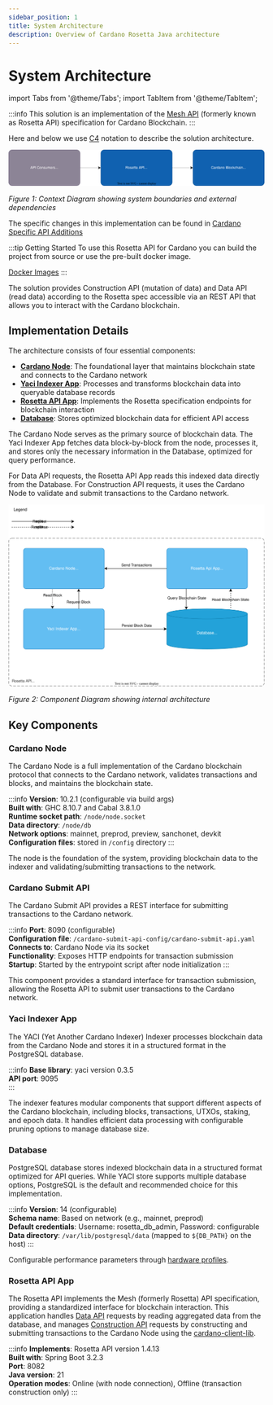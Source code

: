 ```yaml
---
sidebar_position: 1
title: System Architecture
description: Overview of Cardano Rosetta Java architecture
---
```


# System Architecture

import Tabs from '@theme/Tabs';
import TabItem from '@theme/TabItem';

:::info
This solution is an implementation of the [Mesh API](https://docs.cloud.coinbase.com/rosetta/docs/welcome) (formerly known as Rosetta API) specification for Cardano Blockchain.
:::

Here and below we use [C4](https://en.wikipedia.org/wiki/C4_model) notation to describe the solution architecture.

![Context Diagram](media/ContextDiagram.drawio.svg)

_Figure 1: Context Diagram showing system boundaries and external dependencies_

The specific changes in this implementation can be found in [Cardano Specific API Additions](./cardano-addons.md)

:::tip Getting Started
To use this Rosetta API for Cardano you can build the project from source or use the pre-built docker image.

[Docker Images](https://hub.docker.com/r/cardanofoundation/cardano-rosetta-java)
:::

The solution provides Construction API (mutation of data) and Data API (read data) according to the Rosetta spec accessible via an REST API that allows you to interact with the Cardano blockchain.

## Implementation Details

The architecture consists of four essential components:

- **[Cardano Node](#cardano-node)**: The foundational layer that maintains blockchain state and connects to the Cardano network
- **[Yaci Indexer App](#yaci-indexer-app)**: Processes and transforms blockchain data into queryable database records
- **[Rosetta API App](#rosetta-api-app)**: Implements the Rosetta specification endpoints for blockchain interaction
- **[Database](#database)**: Stores optimized blockchain data for efficient API access

The Cardano Node serves as the primary source of blockchain data. The Yaci Indexer App fetches data block-by-block from the node, processes it, and stores only the necessary information in the Database, optimized for query performance.

For Data API requests, the Rosetta API App reads this indexed data directly from the Database. For Construction API requests, it uses the Cardano Node to validate and submit transactions to the Cardano network.

![Component Diagram](media/ComponentDiagram.drawio.svg)

_Figure 2: Component Diagram showing internal architecture_

## Key Components

### Cardano Node

The Cardano Node is a full implementation of the Cardano blockchain protocol that connects to the Cardano network, validates transactions and blocks, and maintains the blockchain state.

:::info
**Version**: 10.2.1 (configurable via build args)  
**Built with**: GHC 8.10.7 and Cabal 3.8.1.0  
**Runtime socket path**: `/node/node.socket`  
**Data directory**: `/node/db`  
**Network options**: mainnet, preprod, preview, sanchonet, devkit  
**Configuration files**: stored in `/config` directory
:::

The node is the foundation of the system, providing blockchain data to the indexer and validating/submitting transactions to the network.

### Cardano Submit API

The Cardano Submit API provides a REST interface for submitting transactions to the Cardano network.

:::info
**Port**: 8090 (configurable)  
**Configuration file**: `/cardano-submit-api-config/cardano-submit-api.yaml`  
**Connects to**: Cardano Node via its socket  
**Functionality**: Exposes HTTP endpoints for transaction submission  
**Startup**: Started by the entrypoint script after node initialization
:::

This component provides a standard interface for transaction submission, allowing the Rosetta API to submit user transactions to the Cardano network.

### Yaci Indexer App

The YACI (Yet Another Cardano Indexer) Indexer processes blockchain data from the Cardano Node and stores it in a structured format in the PostgreSQL database.

:::info
**Base library**: yaci version 0.3.5  
**API port**: 9095  
:::

The indexer features modular components that support different aspects of the Cardano blockchain, including blocks, transactions, UTXOs, staking, and epoch data. It handles efficient data processing with configurable pruning options to manage database size.

### Database

PostgreSQL database stores indexed blockchain data in a structured format optimized for API queries. While YACI store supports multiple database options, PostgreSQL is the default and recommended choice for this implementation.

:::info
**Version**: 14 (configurable)  
**Schema name**: Based on network (e.g., mainnet, preprod)  
**Default credentials**: Username: rosetta_db_admin, Password: configurable  
**Data directory**: `/var/lib/postgresql/data` (mapped to `${DB_PATH}` on the host)
:::

Configurable performance parameters through [hardware profiles](../install-and-deploy/hardware-profiles).

### Rosetta API App

The Rosetta API implements the Mesh (formerly Rosetta) API specification, providing a standardized interface for blockchain interaction. This application handles [Data API](https://docs.cloud.coinbase.com/rosetta/docs/data-api-overview) requests by reading aggregated data from the database, and manages [Construction API](https://docs.cloud.coinbase.com/rosetta/docs/construction-api-overview) requests by constructing and submitting transactions to the Cardano Node using the [cardano-client-lib](https://github.com/bloxbean/cardano-client-lib).

:::info
**Implements**: Rosetta API version 1.4.13  
**Built with**: Spring Boot 3.2.3  
**Port**: 8082  
**Java version**: 21  
**Operation modes**: Online (with node connection), Offline (transaction construction only)
:::

